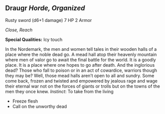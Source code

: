 ## Draugr _Horde, Organized_

Rusty sword (d6+1 damage) 7 HP 2 Armor

_Close, Reach_

**Special Qualities:** Icy touch

In the Nordemark, the men and women tell tales in their wooden halls of a place where the noble dead go. A mead hall atop their heavenly mountain where men of valor go to await the final battle for the world. It is a goodly place. It is a place where one hopes to go after death. And the inglorious dead? Those who fall to poison or in an act of cowardice, warriors though they may be? Well, those mead halls aren’t open to all and sundry. Some come back, frozen and twisted and empowered by jealous rage and wage their eternal war not on the forces of giants or trolls but on the towns of the men they once knew. _Instinct_: To take from the living

-   Freeze flesh
-   Call on the unworthy dead